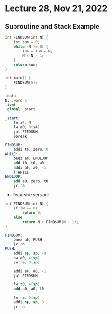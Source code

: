 # Lecture 28, Nov 21, 2022

## Subroutine and Stack Example

```c
int FINDSUM(int N) {
	int sum = 0;
	while (N != 0) {
		sum = sum + N;
		N = N - 1;
	}
	return sum;
}

int main() {
	FINDSUM(5);
}
```

```nasm
.data
N: .word 5
.text
.global _start

_start:
	la s4, N
	lw a0, 0(s4)
	jal FINDSUM
	ebreak

FINDSUM:
	addi t0, zero, 0
WHILE:
	beqz a0, ENDLOOP
	add t0, t0, a0
	addi a0, a0, -1
	j WHILE
ENDLOOP:
	add a0, zero, t0
	jr ra
```

* Recursive version:

```c
int FINDSUM(int N) {
	if (N == 0)
		return 0;
	else
		return N + FINDSUM(N - 1);
}
```

```nasm
FINDSUM:
	bnez a0, PUSH
	jr ra
PUSH:
	addi sp, sp, -8
	sw a0, 4(sp)
	sw ra, 0(sp)

	addi a0, a0, -1
	jal FINDSUM

	lw t0, 4(sp)
	add a0, a0, t0

	lw ra, 0(sp)
	addi sp, sp, 8
	jr ra
```

